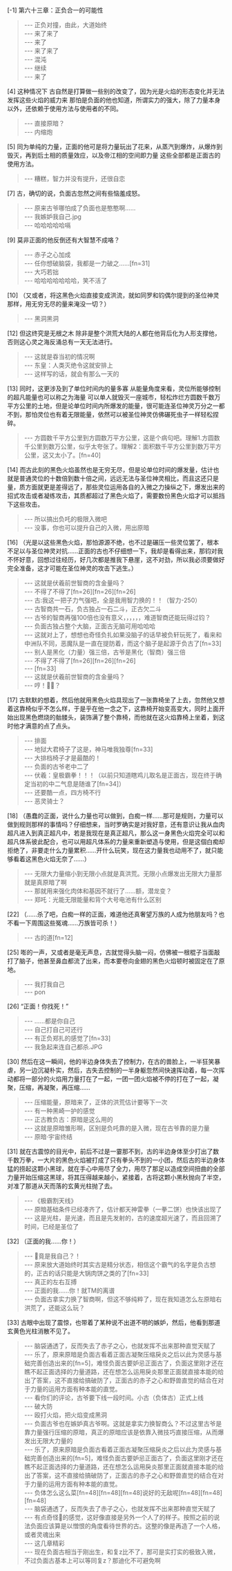 
[-1] 第六十三章：正负合一的可能性
>--- 正负对撞，由此，大道始终<br>
>--- 来了来了<br>
>--- 来了<br>
>--- 来了来了<br>
>--- 混沌<br>
>--- 继续<br>
>--- 来了<br>

[4] 这种情况下 古自然是打算做一些别的改变了，因为光是火焰的形态变化并无法发挥这些火焰的威力来 那怕是负面的他也知道，所谓实力的强大，除了力量本身以外，还依赖于使用方法与使用者的不同。
>--- 直接原暗？<br>
>--- 内缩炮<br>

[5] 同为单纯的力量，正面的他可是将力量玩出了花来，从蒸汽到爆炸，从爆炸到毁灭，再到后土相的质量效应，以及帝江相的空间即力量 这些全部都是正面古的使用方法。
>--- 糟糕，智力并没有提升，还很自恋<br>

[7] 古，确切的说，负面古忽然之间有些恼羞成怒。
>--- 原来古爷哪怕成了负面也是憨憨啊……<br>
>--- 我嫉妒我自己.jpg<br>
>--- 哈哈哈哈哈嗝<br>

[9] 莫非正面的他反倒还有大智慧不成咯？
>--- 赤子之心加成<br>
>--- 任你想破脑袋，我都是一力破之……[fn=31]<br>
>--- 大巧若拙<br>
>--- 哈哈哈哈哈哈哈，笑不活了<br>

[10] （又或者，将这黑色火焰直接变成洪流，就如同罗和钧偶尔提到的圣位神灵那样，用无穷无尽的量来淹没一切？）
>--- 黑洞黑洞<br>

[12] 但这终究是无根之木 除非是整个洪荒大陆的人都在他背后化为人形支撑他，否则这心灵之海反涌总有一天无法进行。
>--- 这就是昋当初的情况啊<br>
>--- 东皇：人类灭绝令这就安排上<br>
>--- 这样写的话，就会有那么一天的<br>

[13] 同时，这更涉及到了单位时间内的量多寡 从能量角度来看，灵位所能够控制的超凡能量也可以称之为海量 可以单人就毁灭一座城市，轻松炸烂方圆数千数万平方公里的土地，但是论单位时间内所爆发的能量，很可能连圣位神灵万分之一都不到，那怕灵位也有着无限能量，依然可以被圣位神灵仿佛碾死虫子一样轻松捏碎。
>--- 方圆数千平方公里到方圆数万平方公里，这是个病句吧。理解1.方圆数千公里到数万公里，似乎太夸张了。理解2：面积数千平方公里到数万平方公里，这又太小了。[fn=40]<br>

[14] 而古此刻的黑色火焰虽然也是无穷无尽，但是论单位时间的爆发量，估计也就是普通灵位的十数倍到数十倍之间，远远无法与圣位神灵相比，而且这还只是量，质方面就更是差得远了，那些灵位运用各自的入微之力操纵之下，爆发出来的招式攻击或者凝练攻击，其质都超过了黑色火焰了，需要数份黑色火焰才可以抵挡下这些攻击。
>--- 所以搞出负吒的极限入微吧<br>
>--- 没事，你也可以提升自己的入微，用出原暗<br>

[16] （光是以这些黑色火焰，那怕源源不绝，也不过是碾压一些灵位罢了，根本不足以与圣位神灵对抗……正面的古也不仔细想一下，我却是看得出来，那钧对我不怀好意，回想过往经历，好几次都是推我下悬崖，这不对劲，所以我必须要做好完全准备，这才可能在圣位神灵的攻击下逃生。）
>--- 这就是伏羲前世智商的含金量吗？<br>
>--- 不得了不得了[fn=26][fn=26][fn=26]<br>
>--- 古:我这一把子力气强吧，全是我用智力换的！！（智力-250）<br>
>--- 古智商共一石，负古独占一石二斗，正古欠二斗<br>
>--- 古爷的智商再强100倍也没有意义，，，，，，难道智商还能玩得过钧？<br>
>--- 负面古独占整个大脑，正面古无脑可用哈哈哈<br>
>--- 这就对上了，想想也奇怪负扎如果没脑子的话早被负轩玩死了，看来和中洲队不同，恶魔队是一直在提防着，而这个脑子是起源于负古了[fn=33]<br>
>--- 别人是黑化（力量）强三倍，古爷是黑化（智商）强三倍<br>
>--- 不得了不得了[fn=26][fn=26][fn=26]<br>
>--- [fn=33]<br>
>--- 这就是伏羲前世智商的含金量吗？<br>
>--- 哼！🐘🍑？<br>

[17] 古默默的想着，然后他就用黑色火焰具现出了一张靠椅坐了上去，忽然他又想着这靠椅似乎不怎么样，于是乎在他一念之下，这靠椅开始变高变大，同时上面开始出现黑色燃烧的骷髅头，装饰满了整个靠椅，而他就在这火焰靠椅上坐着，到这时他才满意的点了点头。
>--- 排面<br>
>--- 地狱大君椅子了这是，神马唯我独尊[fn=33]<br>
>--- 大排档椅子才是最酷的！<br>
>--- 负面的古爷老中二了<br>
>--- 伏羲：皇极霸拳！！！（以前只知道瞎鸡儿取名是正面古，现在终于确定当初的中二气息是随谁了[fn=34]）<br>
>--- 还要酷一点，四方椅不行<br>
>--- 恶灵骑士？<br>

[18] （愚蠢的正面，说什么力量也可以做到，白痴一样……那可是规则，力量可以做到规则那样的事情吗？仔细想来，当时罗确实是对我好意，还有意识让我从血肉超凡进入到真正超凡中，若是我现在是真正超凡，那么这一身黑色火焰完全可以和超凡体系彼此配合，也可以用超凡体系的力量来重新塑造与使用，但是这個白痴却拒绝了，非要走什么力量累积……开什么玩笑，现在这力量我也动用不了，就只能够看着这黑色火焰无奈了……）
>--- 无限大力量缩小到无限小点就是真洪荒。无限小点爆发出无限大力量那就是真原暗了啊<br>
>--- 那就用来强化肉体和基因不就行了……额，潜龙变？<br>
>--- 郑吒：光能无限能量和背个大号电池有什么区别<br>

[22] （……杀了吧，白痴一样的正面，难道他还真奢望万族的人成为他朋友吗？也不看一下周围这些冤魂……万族皆可杀！）
>--- 古的道[fn=12]<br>

[25] 嘭的一声，又或者是毫无声息，古就觉得头脑一闷，仿佛被一根棍子当面敲打了脑子，他甚至鼻血都流了出来，而本要卷向金翅的黑色火焰顿时被固定在了原地。
>--- 我打我自己<br>
>--- pon<br>

[26] “正面！你找死！”
>--- ……都是你自己<br>
>--- 自己打自己可还行<br>
>--- 有正负郑扎的感觉了[fn=33]<br>
>--- 我急起来连自己都杀.JPG<br>

[30] 然后在这一瞬间，他的半边身体失去了控制力，在古的兽脸上，一半狂笑暴虐，另一边沉凝朴实，然后，古失去控制的一半身躯忽然间快速挥动着，每一次挥动都将一部分的火焰用力量打在了一起，一团一团火焰被不停的打在了一起，凝聚，压缩，再凝聚，再压缩……
>--- 压缩能量，原暗来了，正体的洪荒估计要等下一次<br>
>--- 有一种黑崎一护的感觉<br>
>--- 正古教负古：原暗是这么用的<br>
>--- 这就是原暗雏形啊，区别是负吒靠的是入微，现在古爷靠的是力量<br>
>--- 原暗·宇宙终结<br>

[31] 就在古震惊的目光中，前后不过是一霎那不到，古的半边身体至少打出了数千数万拳，一大片的黑色火焰被打成了只有拳头不到的一小团，然后古的半边身体猛的捞起这颗小黑球，就在手心中用尽了全力，用尽了那足以造成空间扭曲的全部力量开始压缩这黑球，将其压得越来越小，紧接着，古将这颗小黑秋抛向了半空，对准了那道从天而落的玄黄光柱抛了去。
>--- 《极霸割天线》<br>
>--- 原暗基础条件已经凑齐了，估计都天神雷拳（一拳二饼）也快该出现了<br>
>--- 这是光柱，是光速，而且是先发射的，古的速度超光速了，而且回溯了时间，已经是圣位了<br>

[32] （正面的我……你！）
>--- 🤡竟是我自己？！<br>
>--- 原来放大道始终时其实古是精分状态，相信这个霸气的名字是负古想的，正古的话只能是大锅肉饼之类的了[fn=33]<br>
>--- 真正的左右互搏<br>
>--- 正面的我……你！就TM的离谱<br>
>--- 负面古拿实力换了智商啊，但这不够纯粹了，现在我知道怎么左原暗右洪荒了，还能这么玩？<br>

[33] 古眼中出现了震惊，也带着了某种说不出道不明的嫉妒，然后，他看到那道玄黄色光柱消散不见了。
>--- 脑袋通透了，反而失去了赤子之心，也就发挥不出来那种直觉天赋了<br>
>--- 乐了，原来原暗是负面古看着正面古凝聚压缩戾炎之后以此为灵感与基础完善创造出来的[fn=5]，难怪负面古要妒忌正面古了，负面这里刚才还在瞧不起正面选择的力量道路，还在想怎么运用戾炎那里正面就直接本能的给出了答案，这不直接给搞破防了，正面古的赤子之心和野兽直觉的结合在对于力量的运用方面有种本能的直觉。<br>
>--- 看你们的评论，古爷要下线一段时间。小古（负体古）正式上线<br>
>--- 破大防<br>
>--- 殴打火焰，把火焰变成黑洞<br>
>--- 负面古爷也在嫉妒真古爷啊。这就是拿实力换智商么？不过这里古爷是靠力量强行压缩的原暗，真正的原暗应该是依靠入微技巧直接压缩，从而爆发出无限大力量的<br>
>--- 乐了，原来原暗是负面古看着正面古凝聚压缩戾炎之后以此为灵感与基础完善创造出来的[fn=5]，难怪负面古要妒忌正面古了，负面这里刚才还在瞧不起正面选择的力量道路，还在想怎么运用戾炎那里正面就直接本能的给出了答案，这不直接给搞破防了，正面古的赤子之心和野兽直觉的结合在对于力量的运用方面有种本能的直觉。<br>
>--- 负体怎么这么菜[fn=48][fn=48][fn=48]说好的无敌呢[fn=48][fn=48][fn=48]<br>
>--- 脑袋通透了，反而失去了赤子之心，也就发挥不出来那种直觉天赋了<br>
>--- 有点奇怪🤔的感觉，这好像直接是另外一个人了的样子。按照之前的说法负面应该算是以憎恨的角度看待世界的古。这整的像是再造了一个人格，或者灵魂出来<br>
>--- 这几章精彩<br>
>--- 现在负面古相当于刚出生，和复z比不了，那可是实打实的极致入微，不过负面古基本上可以等同复z？那迪化不可避免啊<br>
